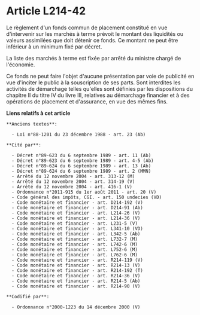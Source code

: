 # Article L214-42

Le règlement d'un fonds commun de placement constitué en vue d'intervenir sur les marchés à terme prévoit le montant des
liquidités ou valeurs assimilées que doit détenir ce fonds. Ce montant ne peut être inférieur à un minimum fixé par décret.

La liste des marchés à terme est fixée par arrêté du ministre chargé de l'économie.

Ce fonds ne peut faire l'objet d'aucune présentation par voie de publicité en vue d'inciter le public à la souscription de
ses parts. Sont interdites les activités de démarchage telles qu'elles sont définies par les dispositions du chapitre II du
titre IV du livre III, relatives au démarchage financier et à des opérations de placement et d'assurance, en vue des mêmes
fins.

**Liens relatifs à cet article**

	**Anciens textes**:

	  - Loi n°88-1201 du 23 décembre 1988 - art. 23 (Ab)

	**Cité par**:

	  - Décret n°89-623 du 6 septembre 1989 - art. 11 (Ab)
	  - Décret n°89-623 du 6 septembre 1989 - art. 4-5 (Ab)
	  - Décret n°89-624 du 6 septembre 1989 - art. 13 (Ab)
	  - Décret n°89-624 du 6 septembre 1989 - art. 2 (MMN)
	  - Arrêté du 12 novembre 2004 - art. 313-12 (M)
	  - Arrêté du 12 novembre 2004 - art. 314-19 (V)
	  - Arrêté du 12 novembre 2004 - art. 416-1 (V)
	  - Ordonnance n°2011-915 du 1er août 2011 - art. 20 (V)
	  - Code général des impôts, CGI. - art. 150 undecies (VD)
	  - Code monétaire et financier - art. D214-192 (V)
	  - Code monétaire et financier - art. D214-91 (Ab)
	  - Code monétaire et financier - art. L214-26 (V)
	  - Code monétaire et financier - art. L214-36 (V)
	  - Code monétaire et financier - art. L231-5 (V)
	  - Code monétaire et financier - art. L341-10 (VD)
	  - Code monétaire et financier - art. L342-5 (Ab)
	  - Code monétaire et financier - art. L732-7 (M)
	  - Code monétaire et financier - art. L742-6 (M)
	  - Code monétaire et financier - art. L752-6 (M)
	  - Code monétaire et financier - art. L762-6 (M)
	  - Code monétaire et financier - art. R214-119 (V)
	  - Code monétaire et financier - art. R214-13 (V)
	  - Code monétaire et financier - art. R214-192 (T)
	  - Code monétaire et financier - art. R214-36 (V)
	  - Code monétaire et financier - art. R214-5 (Ab)
	  - Code monétaire et financier - art. R214-90 (V)

	**Codifié par**:

	  - Ordonnance n°2000-1223 du 14 décembre 2000 (V)
